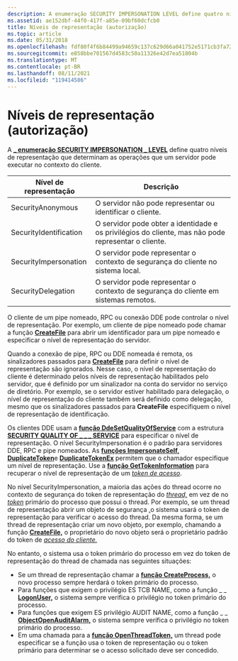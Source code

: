 ```yaml
---
description: A enumeração SECURITY IMPERSONATION LEVEL define quatro níveis de representação que determinam as operações que um \_ servidor pode executar no contexto de \_ clientes.
ms.assetid: ae152dbf-44f0-417f-a85e-09bf60dcfcb0
title: Níveis de representação (autorização)
ms.topic: article
ms.date: 05/31/2018
ms.openlocfilehash: fdf80f4f6b84499a94659c137c629d66a041752e5171cb3fa7220506586f36e5
ms.sourcegitcommit: e858bbe701567d4583c50a11326e42d7ea51804b
ms.translationtype: MT
ms.contentlocale: pt-BR
ms.lasthandoff: 08/11/2021
ms.locfileid: "119414586"
---
```

# <a name="impersonation-levels-authorization"></a>Níveis de representação (autorização)

A [**\_ enumeração SECURITY IMPERSONATION \_ LEVEL**](/windows/desktop/api/Winnt/ne-winnt-security_impersonation_level) define quatro níveis de representação que determinam as operações que um servidor pode executar no contexto do cliente.



| Nível de representação    | Descrição                                                                                      |
|------------------------|--------------------------------------------------------------------------------------------------|
| SecurityAnonymous      | O servidor não pode representar ou identificar o cliente.                                            |
| SecurityIdentification | O servidor pode obter a identidade e os privilégios do cliente, mas não pode representar o cliente. |
| SecurityImpersonation  | O servidor pode representar o contexto de segurança do cliente no sistema local.                    |
| SecurityDelegation     | O servidor pode representar o contexto de segurança do cliente em sistemas remotos.                      |



 

O cliente de um pipe nomeado, RPC ou conexão DDE pode controlar o nível de representação. Por exemplo, um cliente de pipe nomeado pode chamar a função [**CreateFile**](/windows/desktop/api/fileapi/nf-fileapi-createfilea) para abrir um identificador para um pipe nomeado e especificar o nível de representação do servidor.

Quando a conexão de pipe, RPC ou DDE nomeada é remota, os sinalizadores passados para [**CreateFile**](/windows/desktop/api/fileapi/nf-fileapi-createfilea) para definir o nível de representação são ignorados. Nesse caso, o nível de representação do cliente é determinado pelos níveis de representação habilitados pelo servidor, que é definido por um sinalizador na conta do servidor no serviço de diretório. Por exemplo, se o servidor estiver habilitado para delegação, o nível de representação do cliente também será definido como delegação, mesmo que os sinalizadores passados para **CreateFile** especifiquem o nível de representação de identificação.

Os clientes DDE usam a [**função DdeSetQualityOfService**](/windows/win32/api/dde/nf-dde-ddesetqualityofservice) com a estrutura [**SECURITY QUALITY OF \_ \_ \_ SERVICE**](/windows/desktop/api/Winnt/ns-winnt-security_quality_of_service) para especificar o nível de representação. O nível SecurityImpersonation é o padrão para servidores DDE, RPC e pipe nomeados. As [**funções ImpersonateSelf,**](/windows/win32/api/securitybaseapi/nf-securitybaseapi-impersonateself) [**DuplicateToken**](/windows/win32/api/securitybaseapi/nf-securitybaseapi-duplicatetoken)e [**DuplicateTokenEx**](/windows/win32/api/securitybaseapi/nf-securitybaseapi-duplicatetokenex) permitem que o chamador especifique um nível de representação. Use a [**função GetTokenInformation**](/windows/win32/api/securitybaseapi/nf-securitybaseapi-gettokeninformation) para recuperar o nível de representação de um [*token de acesso*](/windows/desktop/SecGloss/a-gly).

No nível SecurityImpersonation, a maioria das ações do thread ocorre no contexto de segurança do token [](/windows/desktop/SecGloss/p-gly) de representação do [*thread,*](/windows/desktop/SecGloss/i-gly) em vez de no [*token*](/windows/desktop/SecGloss/p-gly) primário do processo que possui o thread. Por exemplo, se um thread de representação abrir um objeto de segurança [,](securable-objects.md)o sistema usará o token de representação para verificar o acesso do thread. Da mesma forma, se um thread de representação criar um novo objeto, por exemplo, chamando a função [**CreateFile,**](/windows/desktop/api/fileapi/nf-fileapi-createfilea) o proprietário do novo objeto será o proprietário padrão do token de [*acesso do cliente.*](/windows/desktop/SecGloss/a-gly)

No entanto, o sistema usa o token primário do processo em vez do token de representação do thread de chamada nas seguintes situações:

-   Se um thread de representação chamar a [**função CreateProcess,**](/windows/desktop/api/processthreadsapi/nf-processthreadsapi-createprocessa) o novo processo sempre herdará o token primário do processo.
-   Para funções que exigem o privilégio ES TCB NAME, como a função \_ \_ [**LogonUser,**](/windows/desktop/api/winbase/nf-winbase-logonusera) o sistema sempre verifica o privilégio no token primário do processo.
-   Para funções que exigem ES privilégio AUDIT NAME, como a função \_ \_ [**ObjectOpenAuditAlarm,**](/windows/desktop/api/Winbase/nf-winbase-objectopenauditalarma) o sistema sempre verifica o privilégio no token primário do processo.
-   Em uma chamada para a [**função OpenThreadToken,**](/windows/win32/api/processthreadsapi/nf-processthreadsapi-openthreadtoken) um thread pode especificar se a função usa o token de representação ou o token primário para determinar se o acesso solicitado deve ser concedido.

 

 
